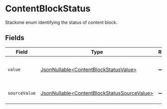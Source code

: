 # ContentBlockStatus

Stackone enum identifying the status of content block.


## Fields

| Field                                                                                                    | Type                                                                                                     | Required                                                                                                 | Description                                                                                              | Example                                                                                                  |
| -------------------------------------------------------------------------------------------------------- | -------------------------------------------------------------------------------------------------------- | -------------------------------------------------------------------------------------------------------- | -------------------------------------------------------------------------------------------------------- | -------------------------------------------------------------------------------------------------------- |
| `value`                                                                                                  | [JsonNullable\<ContentBlockStatusValue>](../../models/components/ContentBlockStatusValue.md)             | :heavy_minus_sign:                                                                                       | The Status of the content blocks.                                                                        | live                                                                                                     |
| `sourceValue`                                                                                            | [JsonNullable\<ContentBlockStatusSourceValue>](../../models/components/ContentBlockStatusSourceValue.md) | :heavy_minus_sign:                                                                                       | The source value of the status.                                                                          | active                                                                                                   |